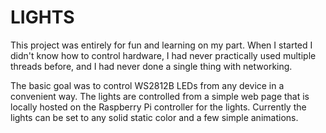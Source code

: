 # LIGHTS

This project was entirely for fun and learning on my part. When I started I didn't know how to control hardware, I had never practically used multiple threads before, and I had never done a single thing with networking.

The basic goal was to control WS2812B LEDs from any device in a convenient way. The lights are controlled from a simple web page that is locally hosted on the Raspberry Pi controller for the lights. Currently the lights can be set to any solid static color and a few simple animations.
